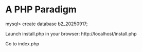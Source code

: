 # A PHP Paradigm

mysql> create database b2_20250917;

Launch install.php in your browser: http://localhost/install.php

Go to index.php
